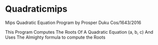 # Quadraticmips
 Mips Quadratic Equation Program by Prosper Duku
Cos/1643/2016

This Program Computes The Roots Of A Quadratic Equation (a, b, c)  And Uses The Almighty formula to compute the Roots
